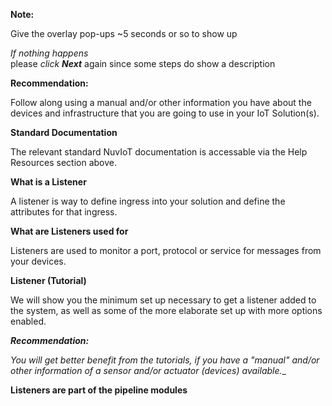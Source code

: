 **Note:**  

Give the overlay pop-ups ~5 seconds or so to show up  

_If nothing happens_  
    please _click **Next**_ again since some steps do show a description  
    
**Recommendation:**  

Follow along using a manual and/or other information you have about the devices and infrastructure that you are going to use in your IoT Solution(s).  
  
**Standard Documentation**

The relevant standard NuvIoT documentation is accessable via the Help Resources section above.
  
**What is a Listener**

A listener is way to define ingress into your solution and define the attributes for that ingress.  

**What are Listeners used for**

Listeners are used to monitor a port, protocol or service for messages from your devices.  

**Listener (Tutorial)**

We will show you the minimum set up necessary to get a listener added to the system, as well as some of the more elaborate set up with more options enabled.

**_Recommendation:_**

_You will get better benefit from the tutorials, if you have a "manual" and/or other information of a sensor and/or actuator (devices) available.__
  
**Listeners are part of the pipeline modules**  